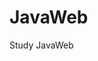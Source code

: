 
<!--
 * @Author: your name 
 * @Date: 2021-02-21 16:29:01  
 * @LastEditTime: 2021-02-21 20:09:15
 * @LastEditors: Please set LastEditors
 * @Description: In User Settings Edit   
 * @FilePath: \undefinedc:\Users\Yimning\Desktop\JavaScript\README.md  
--> 
# JavaWeb
Study JavaWeb

  
